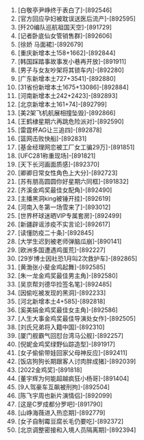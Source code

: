 
1. [白敬亭尹峥终于表白了]-[892546]
1. [官方回应孕妇被耽误送医后流产]-[892595]
1. [歼20编队巡航祖国天空]-[891729]
1. [记者卧底仙女管销售群]-[892606]
1. [徐娇 马面裙]-[892679]
1. [重庆新增本土158+1662]-[892844]
1. [韩国踩踏事故事发小巷再开放]-[891911]
1. [男子与女友吵架将其锁车内]-[892280]
1. [广东新增本土727+3541]-[892880]
1. [31省份新增本土1675+13086]-[892884]
1. [河南新增本土242+2423]-[892893]
1. [北京新增本土161+74]-[892799]
1. [美2架飞机航展相撞坠毁]-[892866]
1. [王鹤棣星期六再跳危险派对]-[892590]
1. [雷霆杯AG让三追四]-[892878]
1. [篮网击败快船]-[892831]
1. [基金经理网恋被工厂女工骗29万]-[891851]
1. [UFC281称重现场]-[891821]
1. [天下长河画面质感]-[892370]
1. [卿卿日常女性角色上大分]-[892723]
1. [苏有朋高圆圆你好星期六同框]-[891832]
1. [齐溪金鸡奖最佳女配角]-[892490]
1. [主播黑洞king被锤开挂]-[892619]
1. [河南入冬第一场雪来了]-[893012]
1. [世界杯球迷晒VIP专属套房]-[892499]
1. [新疆辟谣涉疫不实言论]-[892617]
1. [读懂防疫二十条]-[892845]
1. [大学生迟到被老师弹脑瓜崩]-[890141]
1. [欧洲多国遭遇鸡蛋荒]-[892227]
1. [29岁博士因社恐1月叫2次救护车]-[892865]
1. [黄渤张小斐金鸡起舞]-[892585]
1. [朱一龙金鸡奖最佳男主角]-[892580]
1. [吴京帮刘德华捡签名笔]-[892485]
1. [因偷吃被发现的黑洞]-[892233]
1. [河北新增本土4+585]-[892818]
1. [奚美娟金鸡奖最佳女主角]-[892586]
1. [人生大事金鸡奖最佳导演处女作]-[892505]
1. [刘氏兄弟将入籍中国]-[892310]
1. [厦门舰霸气回怼台湾马公舰]-[892257]
1. [倪妮金鸡奖绿野仙踪造型]-[891917]
1. [女子偷偷带娃回家父母神反应]-[892411]
1. [饭店狗狗长期跟客人讨肉胖成猪]-[892039]
1. [2022金鸡奖]-[891818]
1. [董宇辉为何能超越疯狂小杨哥]-[891404]
1. [9人驾豪车互飙被刑拘]-[892504]
1. [陈飞宇周也新片演情侣]-[892099]
1. [这是C罗成都分罗吧]-[891790]
1. [山峥海薇进入热恋期]-[892779]
1. [女子自制霉豆腐长毛仍要吃]-[892372]
1. [北京调整密接和入境人员隔离期]-[892394]